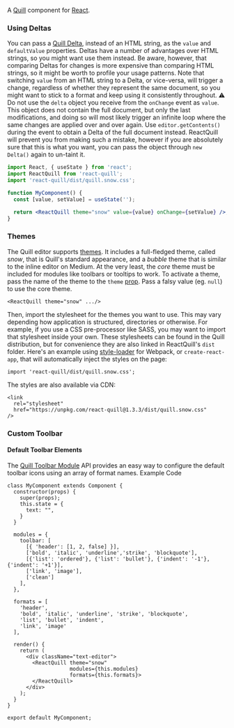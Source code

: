 A [Quill](https://quilljs.com/) component for [React](https://facebook.github.io/react/).
### Using Deltas
You can pass a [Quill Delta](https://quilljs.com/docs/delta/), instead of an HTML string, as the `value` and `defaultValue` properties. Deltas have a number of advantages over HTML strings, so you might want use them instead. Be aware, however, that comparing Deltas for changes is more expensive than comparing HTML strings, so it might be worth to profile your usage patterns.
Note that switching `value` from an HTML string to a Delta, or vice-versa, will trigger a change, regardless of whether they represent the same document, so you might want to stick to a format and keep using it consistently throughout.
⚠️ Do not use the `delta` object you receive from the `onChange` event as `value`. This object does not contain the full document, but only the last modifications, and doing so will most likely trigger an infinite loop where the same changes are applied over and over again. Use `editor.getContents()` during the event to obtain a Delta of the full document instead. ReactQuill will prevent you from making such a mistake, however if you are absolutely sure that this is what you want, you can pass the object through `new Delta()` again to un-taint it.

```jsx
import React, { useState } from 'react';
import ReactQuill from 'react-quill';
import 'react-quill/dist/quill.snow.css';

function MyComponent() {
  const [value, setValue] = useState('');

  return <ReactQuill theme="snow" value={value} onChange={setValue} />;
}
```

### Themes
The Quill editor supports [themes](http://quilljs.com/docs/themes/). It includes a full-fledged theme, called *snow*, that is Quill's standard appearance, and a *bubble* theme that is similar to the inline editor on Medium. At the very least, the *core* theme must be included for modules like toolbars or tooltips to work.
To activate a theme, pass the name of the theme to the `theme` [prop](https://github.com/zenoamaro/react-quill#props). Pass a falsy value (eg. `null`) to use the core theme.
```
<ReactQuill theme="snow" .../>
```
Then, import the stylesheet for the themes you want to use.
This may vary depending how application is structured, directories or otherwise. For example, if you use a CSS pre-processor like SASS, you may want to import that stylesheet inside your own. These stylesheets can be found in the Quill distribution, but for convenience they are also linked in ReactQuill's `dist` folder.
Here's an example using [style-loader](https://www.npmjs.com/package/style-loader) for Webpack, or `create-react-app`, that will automatically inject the styles on the page:
```
import 'react-quill/dist/quill.snow.css';
```
The styles are also available via CDN:
```
<link
  rel="stylesheet"
  href="https://unpkg.com/react-quill@1.3.3/dist/quill.snow.css"
/>
```
### Custom Toolbar
#### Default Toolbar Elements
The [Quill Toolbar Module](http://quilljs.com/docs/modules/toolbar/) API provides an easy way to configure the default toolbar icons using an array of format names.
Example Code

```
class MyComponent extends Component {
  constructor(props) {
    super(props);
    this.state = {
      text: "",
    }
  }

  modules = {
    toolbar: [
      [{ 'header': [1, 2, false] }],
      ['bold', 'italic', 'underline','strike', 'blockquote'],
      [{'list': 'ordered'}, {'list': 'bullet'}, {'indent': '-1'}, {'indent': '+1'}],
      ['link', 'image'],
      ['clean']
    ],
  },

  formats = [
    'header',
    'bold', 'italic', 'underline', 'strike', 'blockquote',
    'list', 'bullet', 'indent',
    'link', 'image'
  ],

  render() {
    return (
      <div className="text-editor">
        <ReactQuill theme="snow"
                    modules={this.modules}
                    formats={this.formats}>
        </ReactQuill>
      </div>
    );
  }
}

export default MyComponent;
```
